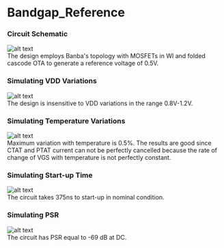 # Bandgap_Reference

### Circuit Schematic

![alt text](https://user-images.githubusercontent.com/90058055/226418653-ac4bd0ca-8f64-4ec8-91ca-9059a6e10f03.png "Circuit Schematic")
<br>
The design employs Banba's topology with MOSFETs in WI and folded cascode OTA to generate a reference voltage of 0.5V.

### Simulating VDD Variations

![alt text](https://user-images.githubusercontent.com/90058055/226420709-71171fb1-1fb9-4b36-bbc6-3af321fd9dfa.jpg "VDD")
<br>
The design is insensitive to VDD variations in the range 0.8V-1.2V.

### Simulating Temperature Variations

![alt text](https://user-images.githubusercontent.com/90058055/226420878-13d44736-4343-4418-8fda-0a2fd4332a43.jpg "Temp")
<br>
Maximum variation with temperature is 0.5%. The results are good since CTAT and PTAT current can not be perfectly cancelled because the rate of change of VGS with temperature is not perfectly constant.

### Simulating Start-up Time

![alt text](https://user-images.githubusercontent.com/90058055/226422598-45bc0a1b-d04d-488b-9dc8-4576e6da4a13.jpg "Start-up")
<br>
The circuit takes 375ns to start-up in nominal condition. 

### Simulating PSR

![alt text](https://user-images.githubusercontent.com/90058055/226432142-dd0ab042-6863-43b8-bde9-3b5e10036c60.jpg "PSR")
<br>
The circuit has PSR equal to -69 dB at DC.

